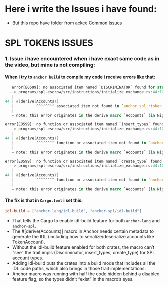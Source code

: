 # Here i write the Issues i have found:
-  But this repo have folder from ackee [Common Issues]()

# SPL TOKENS ISSUES
### 1. Issue i have encountered when i have exact same code as in the video, but mine is not compiling:
#### When i try to `anchor build` to compile my code i receive errors like that:
```rs
   error[E0599]: no associated item named `DISCRIMINATOR` found for struct `anchor_spl::token::TokenAccount` in the current scope
  --> programs/spl-escrow/src/instructions/initialize_exchange.rs:44:10
   |
44 | #[derive(Accounts)]
   |          ^^^^^^^^ associated item not found in `anchor_spl::token::TokenAccount`
   |
   = note: this error originates in the derive macro `Accounts` (in Nightly builds, run with -Z macro-backtrace for more info)

error[E0599]: no function or associated item named `insert_types` found for struct `anchor_spl::token::TokenAccount` in the current scope
  --> programs/spl-escrow/src/instructions/initialize_exchange.rs:44:10
   |
44 | #[derive(Accounts)]
   |          ^^^^^^^^ function or associated item not found in `anchor_spl::token::TokenAccount`
   |
   = note: this error originates in the derive macro `Accounts` (in Nightly builds, run with -Z macro-backtrace for more info)

error[E0599]: no function or associated item named `create_type` found for struct `anchor_spl::token::Mint` in the current scope
  --> programs/spl-escrow/src/instructions/initialize_exchange.rs:44:10
   |
44 | #[derive(Accounts)]
   |          ^^^^^^^^ function or associated item not found in `anchor_spl::token::Mint`
   |
   = note: this error originates in the derive macro `Accounts` (in Nightly builds, run with -Z macro-backtrace for more info)
```

#### The fix is that in `Cargo.toml` i set this:
```toml
idl-build = ["anchor-lang/idl-build", "anchor-spl/idl-build"]
```
- That tells the Cargo to enable idl-build feature for both `anchor-lang` and `anchor-spl`.
- The #[derive(Accounts)] macro in Anchor needs certain metadata to generate the IDL (including how to serialize/deserialize accounts like TokenAccount).
- Without the idl-build feature enabled for both crates, the macro can’t “see” the trait impls (Discriminator, insert_types, create_type) for SPL account types.
- Adding idl-build puts the crates into a build mode that includes all the IDL code paths, which also brings in those trait implementations.
- Anchor macro was running with half the code hidden behind a disabled feature flag, so the types didn’t “exist” in the macro’s eyes.